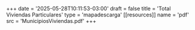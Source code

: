 +++
date = '2025-05-28T10:11:53-03:00'
draft = false
title = 'Total Viviendas Particulares'
type = 'mapadescarga'
[[resources]]
name = 'pdf'
src = 'MunicipiosViviendas.pdf'
+++
